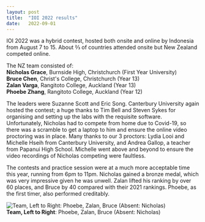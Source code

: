 ```yaml
---
layout: post
title:  "IOI 2022 results"
date:   2022-09-01
---
```


IOI 2022 was a hybrid contest, hosted both onsite and online by Indonesia from August 7 to 15. About ⅔ of
countries attended onsite but New Zealand competed online.

The NZ team consisted of:  
**Nicholas Grace**, Burnside High, Christchurch (First Year University)  
**Bruce Chen**, Christ's College, Christchurch (Year 13)  
**Zalan Varga**, Rangitoto College, Auckland (Year 13)  
**Phoebe Zhang**, Rangitoto College, Auckland (Year 12)  

The leaders were Suzanne Scott and Eric Song. Canterbury University again hosted the contest; a
huge thanks to Tim Bell and Steven Sykes for organising and setting up the labs with the requisite
software. Unfortunately, Nicholas had to compete from home due to Covid-19, so there was a
scramble to get a laptop to him and ensure the online video proctoring was in place. Many thanks to
our 3 proctors: Lydia Looi and Michelle Hseih from Canterbury University, and Andrea Gallop, a
teacher from Papanui High School. Michelle went above and beyond to ensure the video recordings
of Nicholas competing were faultless.

The contests and practice session were at a much more acceptable time this year, running from 6pm to
11pm. Nicholas gained a bronze medal, which was very impressive given he was unwell. Zalan lifted
his ranking by over 60 places, and Bruce by 40 compared with their 2021 rankings. Phoebe, as the
first timer, also performed creditably.

![Team, Left to Right: Phoebe, Zalan, Bruce (Absent: Nicholas)](https://live.staticflickr.com/65535/52482596680_9138447931_z.jpg)  
**Team, Left to Right**: Phoebe, Zalan, Bruce (Absent: Nicholas)